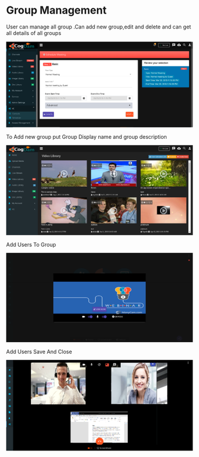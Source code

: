 # Group Management

User can manage all group .Can add new group,edit and delete and can get all details of all groups

![](../.gitbook/assets/image%20%28138%29.png)

To Add new group put Group Display name and group description

![](../.gitbook/assets/image%20%28181%29.png)

Add Users To Group

![](../.gitbook/assets/image%20%28200%29.png)

Add Users Save And Close

![](../.gitbook/assets/image%20%2891%29.png)

